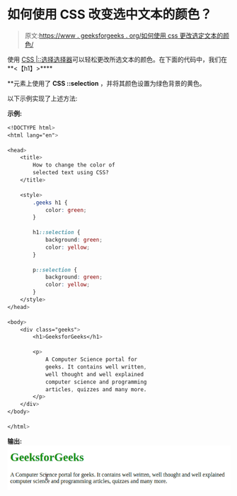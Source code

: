 # 如何使用 CSS 改变选中文本的颜色？

> 原文:[https://www . geeksforgeeks . org/如何使用 css 更改选定文本的颜色/](https://www.geeksforgeeks.org/how-to-change-the-color-of-selected-text-using-css/)

使用 [CSS |::选择选择器](https://www.geeksforgeeks.org/css-selection-selector/)可以轻松更改所选文本的颜色。在下面的代码中，我们在**<【h1】>****<p>**元素上使用了 **CSS ::selection** ，并将其颜色设置为绿色背景的黄色。

以下示例实现了上述方法:

**示例:**

```css
<!DOCTYPE html>
<html lang="en">

<head>
    <title>
        How to change the color of
        selected text using CSS?
    </title>

    <style>
        .geeks h1 {
            color: green;
        }

        h1::selection {
            background: green;
            color: yellow;
        }

        p::selection {
            background: green;
            color: yellow;
        }
    </style>
</head>

<body>
    <div class="geeks">
        <h1>GeeksforGeeks</h1>

        <p>
            A Computer Science portal for
            geeks. It contains well written,
            well thought and well explained
            computer science and programming
            articles, quizzes and many more.
        </p>
    </div>
</body>

</html>
```

**输出:**
![](img/05a462024c8825fcda9cc60fe64ab569.png)
